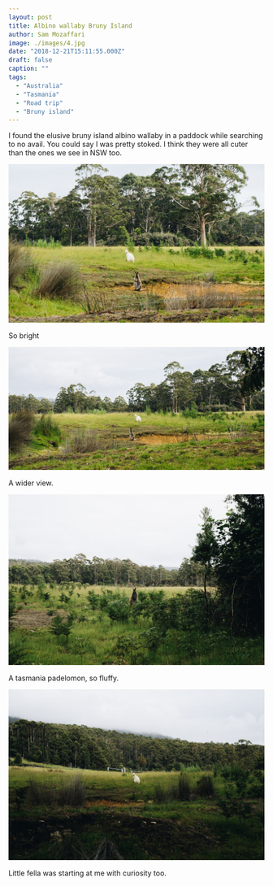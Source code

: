 ```yaml
---
layout: post
title: Albino wallaby Bruny Island
author: Sam Mozaffari
image: ./images/4.jpg
date: "2018-12-21T15:11:55.000Z"
draft: false
caption: ""
tags: 
  - "Australia"
  - "Tasmania"
  - "Road trip"
  - "Bruny island"
---
```



I found the elusive bruny island albino wallaby in a paddock while searching to no avail. You could say I was pretty stoked. I think they were all cuter than the ones we see in NSW too.

![](./images/1.jpg)

So bright

![](./images/2.jpg)

A wider view.


![](./images/3.jpg)

A tasmania padelomon, so fluffy.

![](./images/4.jpg)

Little fella was starting at me with curiosity too.

